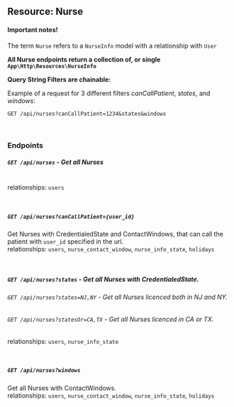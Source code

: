 ## Resource: Nurse


#### Important notes!
The term `Nurse` refers to a `NurseInfo` model with a relationship with `User`

**All Nurse endpoints return a collection of, or single `App\Http\Resources\NurseInfo`**

**Query String Filters are chainable:** 

Example of a request for 3 different filters _canCallPatient_, _states_, and _windows_: 

`GET /api/nurses?canCallPatient=1234&states&windows`
 
<br>

### Endpoints

##### `GET /api/nurses` - Get all Nurses
<br> relationships: `users`  

<br>

##### `GET /api/nurses?canCallPatient={user_id}`
Get Nurses with CredentialedState and ContactWindows, that can call the patient with `user_id` specified in the url.
<br> relationships: `users`, `nurse_contact_window`, `nurse_info_state`, `holidays` 

<br>

##### `GET /api/nurses?states` - Get all Nurses with CredentialedState.
###### `GET /api/nurses?states=NJ,NY` - Get all Nurses licenced both in NJ and NY. 
###### `GET /api/nurses?statesOr=CA,TX` - Get all Nurses licenced in CA or TX.
relationships: `users`, `nurse_info_state`

<br>

##### `GET /api/nurses?windows`
Get all Nurses with ContactWindows. 
<br> relationships: `users`, `nurse_contact_window`, `nurse_info_state`, `holidays` 
